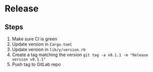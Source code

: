 # Release

## Steps

1. Make sure CI is green
2. Update version in `Cargo.toml`
3. Update version in `lib/y/version.rb`
4. Create a tag matching the version `git tag -a v0.1.1 -m "Release version v0.1.1"` 
5. Push tag to GitLab repo
